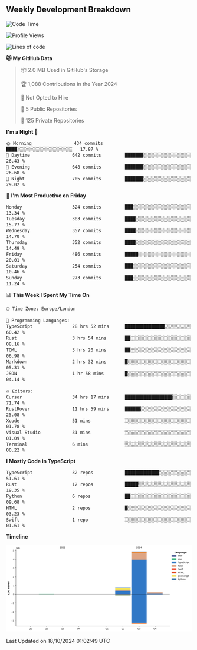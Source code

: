


## Weekly Development Breakdown
<!--START_SECTION:waka-->
![Code Time](http://img.shields.io/badge/Code%20Time-1%2C408%20hrs%2010%20mins-blue)

![Profile Views](http://img.shields.io/badge/Profile%20Views-0-blue)

![Lines of code](https://img.shields.io/badge/From%20Hello%20World%20I%27ve%20Written-5.9%20million%20lines%20of%20code-blue)

**🐱 My GitHub Data** 

> 📦 2.0 MB Used in GitHub's Storage 
 > 
> 🏆 1,088 Contributions in the Year 2024
 > 
> 🚫 Not Opted to Hire
 > 
> 📜 5 Public Repositories 
 > 
> 🔑 125 Private Repositories 
 > 
**I'm a Night 🦉** 

```text
🌞 Morning                434 commits         ████░░░░░░░░░░░░░░░░░░░░░   17.87 % 
🌆 Daytime                642 commits         ███████░░░░░░░░░░░░░░░░░░   26.43 % 
🌃 Evening                648 commits         ███████░░░░░░░░░░░░░░░░░░   26.68 % 
🌙 Night                  705 commits         ███████░░░░░░░░░░░░░░░░░░   29.02 % 
```
📅 **I'm Most Productive on Friday** 

```text
Monday                   324 commits         ███░░░░░░░░░░░░░░░░░░░░░░   13.34 % 
Tuesday                  383 commits         ████░░░░░░░░░░░░░░░░░░░░░   15.77 % 
Wednesday                357 commits         ████░░░░░░░░░░░░░░░░░░░░░   14.70 % 
Thursday                 352 commits         ████░░░░░░░░░░░░░░░░░░░░░   14.49 % 
Friday                   486 commits         █████░░░░░░░░░░░░░░░░░░░░   20.01 % 
Saturday                 254 commits         ███░░░░░░░░░░░░░░░░░░░░░░   10.46 % 
Sunday                   273 commits         ███░░░░░░░░░░░░░░░░░░░░░░   11.24 % 
```


📊 **This Week I Spent My Time On** 

```text
🕑︎ Time Zone: Europe/London

💬 Programming Languages: 
TypeScript               28 hrs 52 mins      ███████████████░░░░░░░░░░   60.42 % 
Rust                     3 hrs 54 mins       ██░░░░░░░░░░░░░░░░░░░░░░░   08.16 % 
TOML                     3 hrs 20 mins       ██░░░░░░░░░░░░░░░░░░░░░░░   06.98 % 
Markdown                 2 hrs 32 mins       █░░░░░░░░░░░░░░░░░░░░░░░░   05.31 % 
JSON                     1 hr 58 mins        █░░░░░░░░░░░░░░░░░░░░░░░░   04.14 % 

🔥 Editors: 
Cursor                   34 hrs 17 mins      ██████████████████░░░░░░░   71.74 % 
RustRover                11 hrs 59 mins      ██████░░░░░░░░░░░░░░░░░░░   25.08 % 
Xcode                    51 mins             ░░░░░░░░░░░░░░░░░░░░░░░░░   01.78 % 
Visual Studio            31 mins             ░░░░░░░░░░░░░░░░░░░░░░░░░   01.09 % 
Terminal                 6 mins              ░░░░░░░░░░░░░░░░░░░░░░░░░   00.22 % 
```

**I Mostly Code in TypeScript** 

```text
TypeScript               32 repos            █████████████░░░░░░░░░░░░   51.61 % 
Rust                     12 repos            █████░░░░░░░░░░░░░░░░░░░░   19.35 % 
Python                   6 repos             ██░░░░░░░░░░░░░░░░░░░░░░░   09.68 % 
HTML                     2 repos             █░░░░░░░░░░░░░░░░░░░░░░░░   03.23 % 
Swift                    1 repo              ░░░░░░░░░░░░░░░░░░░░░░░░░   01.61 % 
```



**Timeline**

![Lines of Code chart](https://raw.githubusercontent.com/mars-arch/mars-arch/main/assets/bar_graph.png)


 Last Updated on 18/10/2024 01:02:49 UTC
<!--END_SECTION:waka-->
